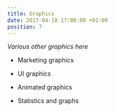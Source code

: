 ```yaml
---
title: Graphics
date: 2017-04-18 17:00:00 +01:00
position: 7
---
```


*Various other graphics here*

* Marketing graphics

* UI graphics

* Animated graphics

* Statistics and graphs